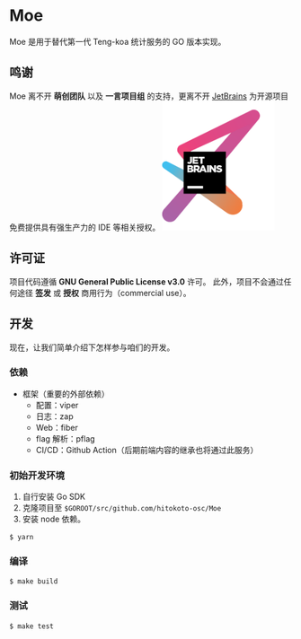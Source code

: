 # Moe

Moe 是用于替代第一代 Teng-koa 统计服务的 GO 版本实现。 


## 鸣谢

Moe 离不开 **萌创团队** 以及 **一言项目组** 的支持，更离不开  [JetBrains](https://www.jetbrains.com/?from=hitokoto-osc) 为开源项目免费提供具有强生产力的 IDE 等相关授权。
[<img src=".github/jetbrains-variant-3.png" width="200"/>](https://www.jetbrains.com/?from=hitokoto-osc)

## 许可证

项目代码遵循 **GNU General Public License v3.0** 许可。
此外，项目不会通过任何途径 **签发** 或 **授权** 商用行为（commercial use）。

## 开发

现在，让我们简单介绍下怎样参与咱们的开发。

### 依赖

-   框架（重要的外部依赖）
    -   配置：viper
    -   日志：zap
    -   Web：fiber
    -   flag 解析：pflag
    -   CI/CD：Github Action（后期前端内容的继承也将通过此服务）

### 初始开发环境

1.  自行安装 Go SDK
2.  克隆项目至 `$GOROOT/src/github.com/hitokoto-osc/Moe`
3.  安装 node 依赖。

```shell
$ yarn
```

### 编译

```shell
$ make build
```

### 测试

```shell
$ make test
```
